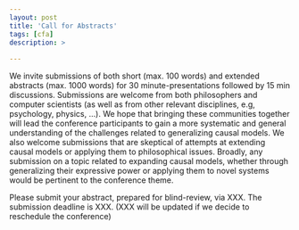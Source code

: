 ```yaml
---
layout: post
title: 'Call for Abstracts'
tags: [cfa]
description: >
  
---
```

We invite submissions of both short (max. 100 words) and extended abstracts (max. 1000 words) for 30 minute-presentations followed by 15 min discussions. Submissions are welcome from both philosophers and computer scientists (as well as from other relevant disciplines, e.g, psychology, physics, …). We hope that bringing these communities together will lead the conference participants to gain a more systematic and general understanding of the challenges related to generalizing causal models. We also welcome submissions that are skeptical of attempts at extending causal models or applying them to philosophical issues. Broadly, any submission on a topic related to expanding causal models, whether through generalizing their expressive power or applying them to novel systems would be pertinent to the conference theme.

Please submit your abstract, prepared for blind-review, via XXX. The submission deadline is XXX. (XXX will be updated if we decide to reschedule the conference)

